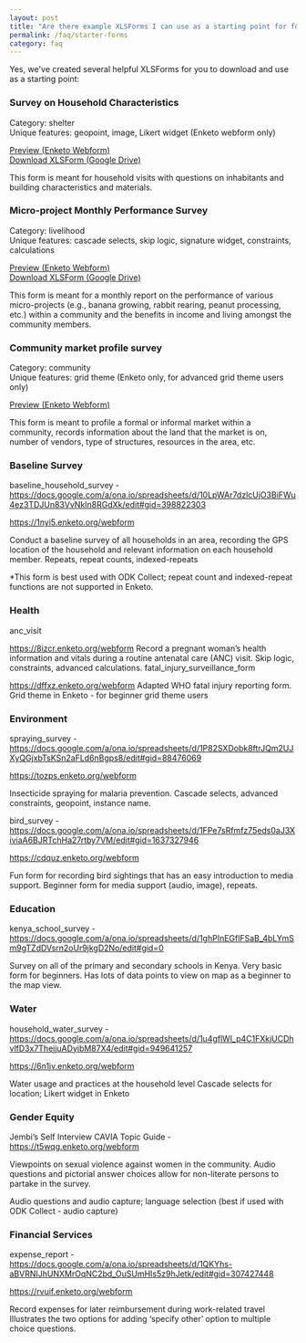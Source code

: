 ```yaml
---
layout: post
title: "Are there example XLSForms I can use as a starting point for form authoring?"
permalink: /faq/starter-forms
category: faq
---
```


Yes, we've created several helpful XLSForms for you to download and use as a starting point:


### Survey on Household Characteristics
Category: shelter<br />
Unique features: geopoint, image, Likert widget (Enketo webform only)

[Preview (Enketo Webform)](https://v69fa.enketo.org/webform)  
[Download XLSForm (Google Drive)](https://docs.google.com/a/ona.io/spreadsheets/d/1bNZx-CfBtz7AJr7DBBYeKOGKsmH-Bvc9ikUOkWqcHTI/edit#gid=130881621)

This form is meant for household visits with questions on inhabitants and building characteristics and materials.



### Micro-project Monthly Performance Survey
Category: livelihood<br />
Unique features: cascade selects, skip logic, signature widget, constraints, calculations

[Preview (Enketo Webform)](https://xhwzg.enketo.org/webform)  
[Download XLSForm (Google Drive)](https://docs.google.com/a/ona.io/spreadsheets/d/1TpsFu0A22KT0o9hbt9cCyrY50SNLYQb5cLJ101iVLTI/edit#gid=1713820038)

This form is meant for a monthly report on the performance of various micro-projects (e.g., banana growing, rabbit rearing, peanut processing, etc.) within a community and the benefits in income and living amongst the community members.



### Community market profile survey
Category: community<br />
Unique features: grid theme (Enketo only, for advanced grid theme users only)

[Preview (Enketo Webform)](https://jznyl.enketo.org/webform )  

This form is meant to profile a formal or informal market within a community, records information about the land that the market is on, number of vendors, type of structures, resources in the area, etc.



### Baseline Survey

baseline_household_survey - https://docs.google.com/a/ona.io/spreadsheets/d/10LpWAr7dzlcUjO3BiFWu4ez3TDJUn83VvNkIn8RGdXk/edit#gid=398822303

https://1nyi5.enketo.org/webform 

Conduct a baseline survey of all households in an area, recording the GPS location of the household and relevant information on each household member.
Repeats, repeat counts, indexed-repeats

*This form is best used with ODK Collect; repeat count and indexed-repeat functions are not supported in Enketo.



### Health

anc_visit

https://8izcr.enketo.org/webform 
Record a pregnant woman’s health information and vitals during a routine antenatal care (ANC) visit.
Skip logic, constraints, advanced calculations.
fatal_injury_surveillance_form

https://dffxz.enketo.org/webform 
Adapted WHO fatal injury reporting form.
Grid theme in Enketo - for beginner grid theme users



### Environment

spraying_survey - https://docs.google.com/a/ona.io/spreadsheets/d/1P82SXDobk8ftrJQm2UJXyQGjxbTsKSn2aFLd6nBgps8/edit#gid=88476069

https://tozps.enketo.org/webform 

Insecticide spraying for malaria prevention.
Cascade selects, advanced constraints, geopoint, instance name.


bird_survey - https://docs.google.com/a/ona.io/spreadsheets/d/1FPe7sRfmfz75eds0aJ3XiviaA6BJRTchHa27rtby7VM/edit#gid=1637327946

https://cdquz.enketo.org/webform 

Fun form for recording bird sightings that has an easy introduction to media support.
Beginner form for media support (audio, image), repeats.



### Education

kenya_school_survey - https://docs.google.com/a/ona.io/spreadsheets/d/1ghPInEGflFSaB_4bLYmSm9gTZdDVsrn2oUr9jkgD2No/edit#gid=0



Survey on all of the primary and secondary schools in Kenya.
Very basic form for beginners.  Has lots of data points to view on map as a beginner to the map view.



### Water

household_water_survey  - https://docs.google.com/a/ona.io/spreadsheets/d/1u4gflWl_p4C1FXkjUCDhvlfD3x7ThejjuADyibM87X4/edit#gid=949641257

https://6n1jv.enketo.org/webform 

Water usage and practices at the household level
Cascade selects for location; Likert widget in Enketo 



### Gender Equity

Jembi’s Self Interview CAVIA Topic Guide - https://t5wqg.enketo.org/webform

Viewpoints on sexual violence against women in the community.  Audio questions and pictorial answer choices allow for non-literate persons to partake in the survey.

Audio questions and audio capture; language selection (best if used with ODK Collect - audio capture)



### Financial Services

expense_report - https://docs.google.com/a/ona.io/spreadsheets/d/1QKYhs-aBVRNIJhUNXMrOqNC2bd_OuSUmHIs5z9hJetk/edit#gid=307427448

https://rvuif.enketo.org/webform 

Record expenses for later reimbursement during work-related travel
Illustrates the two options for adding ‘specify other’ option to multiple choice questions.








